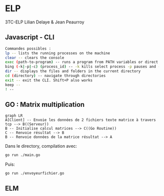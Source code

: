 # ELP
3TC-ELP Lilian Delaye &amp; Jean Peaurroy


## Javascript - CLI
```sh
Commandes possibles :
lp -- lists the running processes on the machine
clear -- clears the console
exec (path-to-program) -- runs a program from PATH variables or direct path
bing (-k|-p|-c) (process_id) -- -k kills select process -p pauses and -c resumes
dir -- displays the files and folders in the current directory
cd (directory) -- navigate through directories
exit -- exit the CLI. Shift+P also works
keep --
! --
```

## GO : Matrix multiplication

```mermaid
graph LR
A[Client] -- Envoie les données de 2 fichiers texte matrice à travers tcp --> B((Serveur))
B -- Initialise calcul matrices --> C((Go Routine))
C -- Renvoie résultat --> B
B -- Renvoie données de la matrice résultat --> A

```

Dans le directory, compilation avec:
```sh
go run ./main.go
```
Puis:
```sh
go run ./envoyeurfichier.go
```

## ELM
